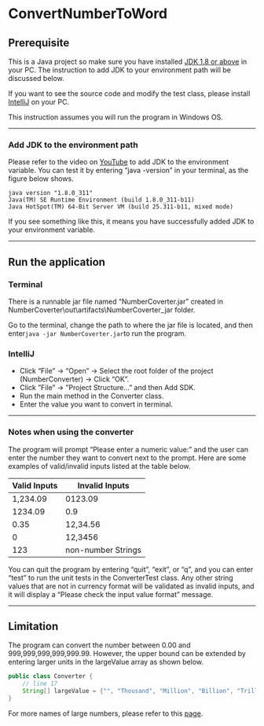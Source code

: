 # ConvertNumberToWord
## Prerequisite
This is a Java project so make sure you have installed [JDK 1.8 or above](https://www.oracle.com/java/technologies/downloads/#java8-windows) in your PC. The instruction to add JDK to your environment path will be discussed below.

If you want to see the source code and modify the test class, please install [IntelliJ](https://www.jetbrains.com/idea/download/#section=windows) on your PC.

This instruction assumes you will run the program in Windows OS.

---

### Add JDK to the environment path
Please refer to the video on [YouTube](https://www.youtube.com/watch?v=rxKDcenUJhc&t=1s&ab_channel=javatpoint) to add JDK to the environment variable. You can test it by entering “java -version” in your terminal, as the figure below shows.
```
java version "1.8.0_311"
Java(TM) SE Runtime Environment (build 1.8.0_311-b11)
Java HotSpot(TM) 64-Bit Server VM (build 25.311-b11, mixed mode)
```
If you see something like this, it means you have successfully added JDK to your environment variable.

---

## Run the application
### Terminal
There is a runnable jar file named “NumberCoverter.jar” created in NumberCoverter\out\artifacts\NumberCoverter_jar folder. 

Go to the terminal, change the path to where the jar file is located, and then enter```java -jar NumberCoverter.jar```to run the program.

### IntelliJ

- Click “File” -> “Open” -> Select the root folder of the project (NumberConverter) -> Click “OK”.
- Click ”File” -> ”Project Structure…” and then Add SDK.
- Run the main method in the Converter class. 
- Enter the value you want to convert in terminal.

---

### Notes when using the converter
The program will prompt “Please enter a numeric value:” and the user can enter the number they want to convert next to the prompt. 
Here are some examples of valid/invalid inputs listed at the table below.

| Valid Inputs | Invalid Inputs |
| ------------ | -------------- |
|1,234.09|0123.09|
|1234.09|0.9|
|0.35|12,34.56|
|0|12,3456|
|123|non-number Strings|

You can quit the program by entering “quit”, “exit”, or “q”, and you can enter “test” to run the unit tests in the ConverterTest class. Any other string values that are not in currency format will be validated as invalid inputs, and it will display a “Please check the input value format” message. 

---

## Limitation
The program can convert the number between 0.00 and 999,999,999,999,999.99. However, the upper bound can be extended by entering larger units in the largeValue array as shown below. 
```java
public class Converter {
    // line 17
    String[] largeValue = {"", "Thousand", "Million", "Billion", "Trillion"};
}
```
For more names of large numbers, please refer to this [page](https://en.wikipedia.org/wiki/Names_of_large_numbers).